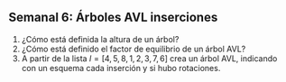 ## Semanal 6: Árboles AVL inserciones
1.  ¿Cómo está definida la altura de un árbol?
2.  ¿Cómo está definido el factor de equilibrio de un árbol AVL?
3.  A partir de la lista $l = [4, 5, 8, 1, 2, 3, 7, 6]$ crea un árbol AVL, indicando con un esquema cada inserción y si hubo rotaciones.
